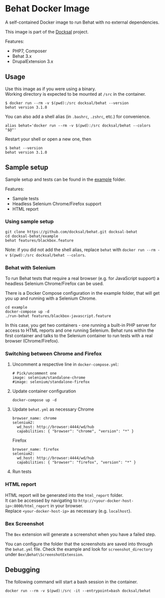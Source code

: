 # Behat Docker Image

A self-contained Docker image to run Behat with no external dependencies.

This image is part of the [Docksal](http://docksal.io) project.

Features:

- PHP7, Composer
- Behat 3.x
- DrupalExtension 3.x


## Usage

Use this image as if you were using a binary.  
Working directory is expected to be mounted at `/src` in the container.

```
$ docker run --rm -v $(pwd):/src docksal/behat --version
behat version 3.1.0
```

You can also add a shell alias (in `.bashrc`, `.zshrc`, etc.) for convenience.

```
alias behat='docker run --rm -v $(pwd):/src docksal/behat --colors "$@"'
```

Restart your shell or open a new one, then

```
$ behat --version
behat version 3.1.0
```


## Sample setup

Sample setup and tests can be found in the [example](example) folder.
 
Features:

- Sample tests
- Headless Selenium Chrome/Firefox support
- HTML report

### Using sample setup

```
git clone https://github.com/docksal/behat.git docksal-behat
cd docksal-behat/example
behat features/blackbox.feature
```

Note: if you did not add the shell alias, replace `behat` with `docker run --rm -v $(pwd):/src docksal/behat --colors`.


### Behat with Selenium

To run Behat tests that require a real browser (e.g. for JavaScript support) a headless Selenium Chrome/Firefox can be used.

There is a Docker Compose configuration in the example folder, that will get you up and running with a Selenium Chrome.

```
cd example
docker-compose up -d
./run-behat features/blackbox-javascript.feature
```

In this case, you get two containers - one running a built-in PHP server for access to HTML reports and one running Selenium. 
Behat runs within the first container and talks to the Selenium container to run tests with a real browser (Chrome/Firefox).

### Switching between Chrome and Firefox

1. Uncomment a respective line in `docker-compose.yml`:
 
    ```
    # Pick/uncomment one
    image: selenium/standalone-chrome
    #image: selenium/standalone-firefox
    ```

2. Update container configuration 

    ```
    docker-compose up -d
    ```

3. Update `behat.yml` as necessary
    Chrome
    ```
    browser_name: chrome
    selenium2:
      wd_host: http://browser:4444/wd/hub
      capabilities: { "browser": "chrome", "version": "*" }
    ```

    Firefox
    ```
    browser_name: firefox
    selenium2:
      wd_host: http://browser:4444/wd/hub
      capabilities: { "browser": "firefox", "version": "*" }
    ```
    
4. Run tests


### HTML report

HTML report will be generated into the `html_report` folder.  
It can be accessed by navigating to `http://<your-docker-host-ip>:8000/html_report` in your browser.  
Replace `<your-docker-host-ip>` as necessary (e.g. `localhost`).

### Bex Screenshot

The `Bex` extension will generate a screenshot when you have a failed step.

You can configure the folder that the screenshots are saved into through the `behat.yml` file. Check the example and look for `screenshot_directory` under  `Bex\Behat\ScreenshotExtension`.


## Debugging

The following command will start a bash session in the container.

```
docker run --rm -v $(pwd):/src -it --entrypoint=bash docksal/behat
```
